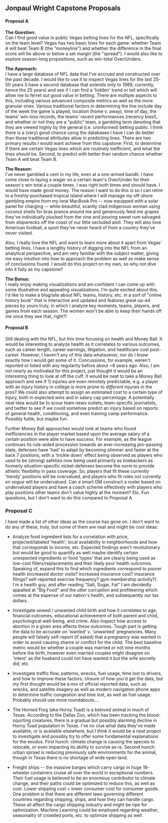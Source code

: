 ## Jonpaul Wright Capstone Proposals

#### Proposal A
**The Question:**  
Can I find good value in public Vegas betting lines for the NFL, specifically on the team level?  Vegas has two basic lines for each game: whether Team A will beat Team B (the "moneyline") and whether the difference in the final score will be above or below a set margin (the "spread").  I would also like to explore season-long propositions, such as win-total Over/Unders.

**The Approach:**  
I have a large database of NFL data that I've accrued and constructed over the past decade.  I would like to use it to inspect Vegas lines for the last 25-50 years (I have a second database that extends only to 1989, currently, hence the 25 years) and see if I can find a 'hidden' trend or tell which will allow me to ferret out good value in betting.  There are multiple aspects to this, including various advanced composite metrics as well as the more granular ones.  Various traditional factors in determining the line include day of the week the game is played, location (home v. away), time of day, the teams' win-loss records, the teams' recent performances (recency bias!), and whether or not they are a "public" team, a gambling term denoting that they are viewed highly by the general (i.e. uninformed) betting public.  I think there is a (very) good chance using the databases I have I can do better than those traditional attributes allow in predicting lines.  There are two primary results I would want achieve from this capstone: First, to determine if there are certain Vegas lines which are routinely inefficient, and what the lines *should* be.  Second, to predict with better than random chance whether Team A will beat Team B.  

**The Reason:**  
I've never gambled a cent in my life, even at a one-armed bandit.  I have come close to laying a wager on a certain team's Over/Under for their season's win total a couple times.  I was right both times and should have.  I would have made good money.  The reason I want to do this is so I can retire to a freshly-purchased tropical island where I will manage my off-shore gambling empire from my lone MacBook Pro -- now equipped with a solar panel for charging -- while beautiful, scantly clad indigenous woman using coconut shells for bras prance around me and generously feed me grapes they've individually plucked from the vine and pouring sweet rum salvaged from shipwrecks off the coast of our little secluded atoll.  They will also love American football, a sport they've never heard of from a country they've never visited.

Also, I really love the NFL and want to learn more about it apart from Vegas' betting lines.  I have a lengthy history of digging into the NFL from an analytical perspective, and am very familiar with the subject matter, giving me easy intuition into how to approach the problem as well as make sense of conclusions found.  I would do this project on my own, so why not dive into it fully as my capstone?  


**The Bonus:**  
I really enjoy making visualizations and am confident I can come up with some illustrative and appealing visualizations.  I'm quite excited about this.  I'd like to make a blog/site about NFL teams, history, etc. in a sort of "online history book" that is interactive and updated and features great op-ed pieces by yours truly, in which I analyze key moments, teams, players, and games from each season.  The women won't be able to keep their hands off me once they see that, right?!


#### Proposal B  
Still dealing with the NFL, but this time focusing on health and Money Ball.  It would be interesting to analyze health as it correlates to various outcomes, such as career length, career earnings, litigation, and healthcare cost post-career.  However, I haven't any of this data whatsoever, nor do I know exactly how I would get some of it.  Concussions, for example, weren't reported or listed with any regularity before about ~8 years ago.  Also, I am not nearly as motivated for this project, just thought it would be an interesting thing to look at off the cuff.  It would be neat to take a Money Ball approach and see if 1) injuries are even remotely predictable, e.g. a player with an injury history in college is more prone to *different* injuries in the pros?  We could also attempt to assign an estimated cost to a certain type of injury, both in expected wins and in salary cap percentage. A potentially neat idea would be to scour team news outlets, team-specific journalists, and twitter to see if we could somehow predict an injury based on reports of general health, conditioning, and even training camp performance.  Possibly futile, but maybe fun.   

Further Money Ball approaches would look at teams who found inefficiencies in the player market based upon the average salary of a certain position were able to have success.  For example, as the league continues its rule-aided procession towards an ever-increasing pro-passing state, defenses have 'had' to adapt by becoming slimmer and faster at the back 7 positions, with a 'trickle down' effect being observed as players who used to be (strong) safeties now being used primarily as linebackers as formerly situation-specific nickel-defenses become the norm to provide athletic flexibility in pass coverage.  So, players that fit these currently 'trendy' positions will be overvalued, and players who fit roles not currently *en vogue* will be undervalued.  Can a smart GM construct a roster based on undervalued players and have a coach scheme effectively with players who play positions other teams don't value highly at the moment?  Etc.  Fun questions, but I don't want to do this compared to Proposal A.


### Proposal C
I have made a list of other ideas as the course has gone on.  I don't want to do any of these, truly, but some of them are neat and might be cool ideas:

+ Analyze food ingredient lists for a correlation with price, projected/labeled 'health', local availability in neighborhoods and how that corresponds to income, etc.  Expected findings aren't revolutionary but would be good to quantify as well maybe identify certain unexpected ingredients or food 'types' that are clearly being used as low-cost fillers/replacements and their likely poor health outcomes.  Speaking of, expand this to find which ingredients correspond to poorer health (increased doctor visits? increased insurance cost? insurance filings? self-reported exercise frequency? gym membership activity?).  I'm a health guy, and after reading "Salt, Sugar, Fat" I am decidedly appalled at "Big Food" and the utter corruption and profiteering which comes at the expense of our nation's health, and subsequently our tax dollars.  

+ Investigate unwed / unwanted child birth and how it correlates to age, financial outcomes, educational achievement of both parent and child, psychological well-being, and crime.  Also inspect how access to abortion in a given area affects these outcomes.  Tough part is getting the data to be accurate on 'wanted' v. 'unwanted' pregnancies.  Many people will falsely self-report (if asked) that a pregnancy was wanted in order to avoid causing shame or conflict for the child.  The best baseline metric would be whether a couple was married or not nine months before the birth, however even married couples might disagree on 'intent' as the husband could not have wanted it but the wife secretly did, etc.  
+ Investigate traffic flow, patterns, wrecks, fuel usage, time lost to drivers, and how to improve these factors.  Unsure of how you'd get the data, but my first thought would be a mix of official reported data, such as wrecks, and satellite imagery as well as modern navigation phone apps to determine traffic congestion and time lost, as well as fuel usage.  Probably should use more roundabouts....  

+ The Horned Frog (aka Horny Toad) is a beloved animal in much of Texas.  According to the Dallas Zoo, which has been tracking the blood-squirting creatures, there is a gradual but possibly alarming decline in Horny Toad population in Texas.  I've no clue what data they've made available, or is available elsewhere, but I think it would be a neat project to investigate and possibly try to offer some fundamental explanations for the exodus.  First hunch: climate change is causing the species to relocate, or even impacting its ability to survive as-is.  Second hunch: urban sprawl is reducing previously safe environments for the animal, though in Texas there is no shortage of wide open land.  

+ Freight ships -- the massive barges which carry cargo in huge 18-wheeler containers cruise all over the world in exceptional numbers.  Their fuel usage is believed to be an enormous contributor to climate change, and their paths could be optimized to reduce this, as well as cost.  Lower shipping cost = lower consumer cost for consumer goods.  One problem is that there are different laws governing different countries regarding shipping, ships, and how they can handle cargo.  These all affect the cargo shipping industry and might be ripe for optimization.  Machine Learning could be employed regarding weather, seasonality of crowded ports, etc. to optimize shipping as well.
